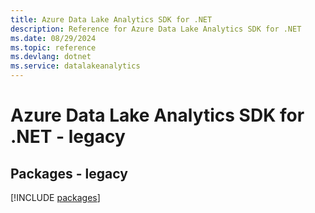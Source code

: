```yaml
---
title: Azure Data Lake Analytics SDK for .NET
description: Reference for Azure Data Lake Analytics SDK for .NET
ms.date: 08/29/2024
ms.topic: reference
ms.devlang: dotnet
ms.service: datalakeanalytics
---
```

# Azure Data Lake Analytics SDK for .NET - legacy
## Packages - legacy
[!INCLUDE [packages](data-lake-analytics-index.md)]